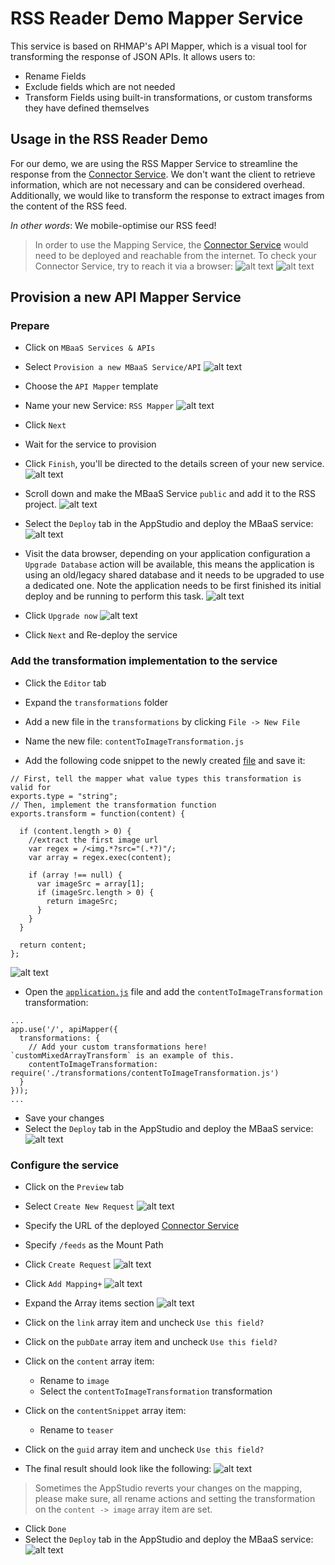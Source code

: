 # RSS Reader Demo Mapper Service
This service is based on RHMAP's API Mapper, which is a visual tool for transforming the response of JSON APIs. It allows users to:

* Rename Fields
* Exclude fields which are not needed
* Transform Fields using built-in transformations, or custom transforms they have defined themselves

## Usage in the RSS Reader Demo
For our demo, we are using the RSS Mapper Service to streamline the response from the [Connector Service](https://github.com/mmetting/RSS-Reader-Demo-RSS-Connector). We don't want the client to retrieve information, which are not necessary and can be considered overhead. Additionally, we would like to transform the response to extract images from the content of the RSS feed.

_In other words_: We mobile-optimise our RSS feed!

> In order to use the Mapping Service, the [Connector Service](https://github.com/mmetting/RSS-Reader-Demo-RSS-Connector) would need to be deployed and reachable from the internet. To check your Connector Service, try to reach it via a browser: ![alt text](./pictures/get_url.png "Get the URL") ![alt text](./pictures/append_feeds.png "Result")

## Provision a new API Mapper Service
### Prepare

- Click on `MBaaS Services & APIs`
- Select `Provision a new MBaaS Service/API`
![alt text](./pictures/mbaas_service.png "Provision a service")

- Choose the `API Mapper` template
- Name your new Service: `RSS Mapper`
![alt text](./pictures/specify_details.png "Specify the name")

- Click `Next`
- Wait for the service to provision
- Click `Finish`, you'll be directed to the details screen of your new service.
![alt text](./pictures/finish_provisioning.png "Finished provisioning")

- Scroll down and make the MBaaS Service `public` and add it to the RSS project.
![alt text](./pictures/make_public.png)

- Select the `Deploy` tab in the AppStudio and deploy the MBaaS service:
![alt text](./pictures/deployment_finished.png "Deployment finished")

- Visit the data browser, depending on your application configuration a `Upgrade Database` action will be available, this means the application is using an old/legacy shared database and it needs to be upgraded to use a dedicated one. Note the application needs to be first finished its initial deploy and be running to perform this task.
![alt text](./pictures/upgrade_database.png "Upgrade Database")

- Click `Upgrade now`
![alt text](./pictures/upgrade_now.png "Upgrade now")

- Click `Next` and Re-deploy the service

### Add the transformation implementation to the service

- Click the `Editor` tab
- Expand the `transformations` folder
- Add a new file in the `transformations` by clicking `File -> New File`

- Name the new file:  `contentToImageTransformation.js`
- Add the following code snippet to the newly created [file](./transformations/contentToImageTransformation.js) and save it:

```
// First, tell the mapper what value types this transformation is valid for
exports.type = "string";
// Then, implement the transformation function
exports.transform = function(content) {

  if (content.length > 0) {
    //extract the first image url
    var regex = /<img.*?src="(.*?)"/;
    var array = regex.exec(content);
    
    if (array !== null) {
      var imageSrc = array[1];  
      if (imageSrc.length > 0) {
        return imageSrc;   
      }
    }
  }
  
  return content;
};

```

![alt text](./pictures/transformations.png "contentToImageTransformation.js")

- Open the [`application.js`](./application.js) file and add the `contentToImageTransformation` transformation:

```
...
app.use('/', apiMapper({
  transformations: {
    // Add your custom transformations here! `customMixedArrayTransform` is an example of this.
    contentToImageTransformation: require('./transformations/contentToImageTransformation.js')
  }
}));
...
```
- Save your changes
- Select the `Deploy` tab in the AppStudio and deploy the MBaaS service:
![alt text](./pictures/deployment_finished.png "Deployment finished")

### Configure the service

- Click on the `Preview` tab
- Select `Create New Request`
![alt text](./pictures/add_new_request.png "Create a new request")

- Specify the URL of the deployed [Connector Service](https://github.com/mmetting/RSS-Reader-Demo-RSS-Connector)
- Specify `/feeds` as the Mount Path
- Click `Create Request` 
![alt text](./pictures/configuration_1.png "Add the URL and Mount Path")

- Click `Add Mapping+`
![alt text](./pictures/add_mapping.png "Click Add Mapping")

- Expand the Array items section
![alt text](./pictures/expanded_array_items.png "Expanded array items")

- Click on the `link` array item and uncheck `Use this field?`
- Click on the `pubDate` array item and uncheck `Use this field?`
- Click on the `content` array item:
    - Rename to `image`
    - Select the `contentToImageTransformation` transformation
- Click on the `contentSnippet` array item:    
    - Rename to `teaser`
- Click on the `guid` array item and uncheck `Use this field?`

- The final result should look like the following:
![alt text](./pictures/mapping.png "Mapping")

> Sometimes the AppStudio reverts your changes on the mapping, please make sure, all rename actions and setting the transformation on the `content -> image` array item are set.

- Click `Done`
- Select the `Deploy` tab in the AppStudio and deploy the MBaaS service:
![alt text](./pictures/deployment_finished.png "Deployment finished")